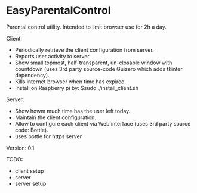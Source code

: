 # EasyParentalControl
Parental control utility. Intended to limit browser use for 2h a day.

Client:
* Periodically retrieve the client configuration from server.
* Reports user activity to server.
* Show small topmost, half-transparent, un-closable window with countdown (uses 3rd party source-code Guizero which adds tkinter dependency).
* Kills internet browser when time has expired.
* Install on Raspberry pi by: $sudo ./install_client.sh

Server:
* Show howm much time has the user left today.
* Maintain the client configuration.
* Allow to configure each client via Web interface (uses 3rd party source code: Bottle).
* uses bottle for https server

Version: 0.1

TODO:
+ client setup
+ server
+ server setup
